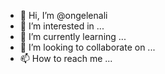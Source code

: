 - 👋 Hi, I’m @ongelenali
- 👀 I’m interested in ...
- 🌱 I’m currently learning ...
- 💞️ I’m looking to collaborate on ...
- 📫 How to reach me ...

<!---
ongelenali/ongelenali is a ✨ special ✨ repository because its `README.md` (this file) appears on your GitHub profile.
You can click the Preview link to take a look at your changes.
--->
